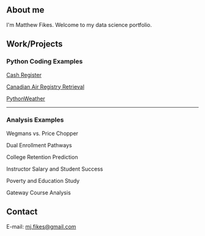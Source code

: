 

## About me

I'm Matthew Fikes. Welcome to my data science portfolio.



## Work/Projects
### Python Coding Examples

[Cash Register](https://github.com/mjfikes/DSCPortfolio/tree/main/Cash%20Register)

[Canadian Air Registry Retrieval](https://github.com/mjfikes/DSCPortfolio/tree/main/Canadian%20Air%20Registry)

[PythonWeather](https://github.com/mjfikes/DSCPortfolio/tree/main/PythonWeather)

<hr></hr>

### Analysis Examples

Wegmans vs. Price Chopper

Dual Enrollment Pathways

College Retention Prediction

Instructor Salary and Student Success

Poverty and Education Study

Gateway Course Analysis 

## Contact
E-mail: [mj.fikes@gmail.com](mailto:mfikes@gmail.com)

